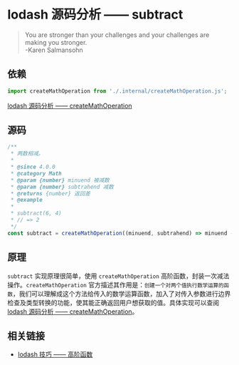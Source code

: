 # lodash 源码分析 —— subtract

> You are stronger than your challenges and your challenges are making you stronger.  
> -Karen Salmansohn

## 依赖

```js
import createMathOperation from './.internal/createMathOperation.js';
```

[lodash 源码分析 —— createMathOperation](../Internal/createMathOperation.md)

## 源码

```js
/**
 * 两数相减。
 *
 * @since 4.0.0
 * @category Math
 * @param {number} minuend 被减数
 * @param {number} subtrahend 减数
 * @returns {number} 返回差
 * @example
 *
 * subtract(6, 4)
 * // => 2
 */
const subtract = createMathOperation((minuend, subtrahend) => minuend - subtrahend, 0);
```

## 原理

`subtract` 实现原理很简单，使用 `createMathOperation` 高阶函数，封装一次减法操作。`createMathOperation` 官方描述其作用是：`创建一个对两个值执行数学运算的函数`，我们可以理解成这个方法给传入的数学运算函数，加入了对传入参数进行边界检查及类型转换的功能，使其能正确返回用户想获取的值。具体实现可以查阅 [lodash 源码分析 —— createMathOperation](../Internal/createMathOperation.md)。

## 相关链接

- [lodash 技巧 —— 高阶函数](../Tips/higherOrderFunction.md)
